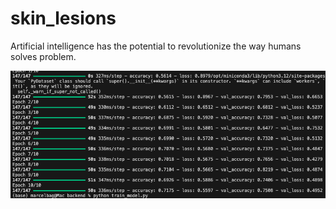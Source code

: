 # skin_lesions
Artificial intelligence has the potential to revolutionize the way humans solves problem.

![alt text](image.png)